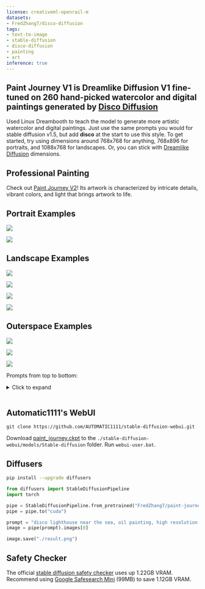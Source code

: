 ```yaml
---
license: creativeml-openrail-m
datasets:
- FredZhang7/disco-diffusion
tags:
- text-to-image
- stable-diffusion
- disco-diffusion
- painting
- art
inference: true
---
```

## Paint Journey V1 is Dreamlike Diffusion V1 fine-tuned on 260 hand-picked watercolor and digital paintings generated by [Disco Diffusion](https://github.com/alembics/disco-diffusion/blob/main/Disco_Diffusion.ipynb)

Used Linux Dreambooth to teach the model to generate more artistic watercolor and digital paintings. Just use the same prompts you would for stable diffusion v1.5, but add **disco** at the start to use this style.
To get started, try using dimensions around 768x768 for anything, 768x896 for portraits, and 1088x768 for landscapes. Or, you can stick with [Dreamlike Diffusion](https://huggingface.co/dreamlike-art/dreamlike-diffusion-1.0) dimensions.

## Professional Painting

Check out [Paint Journey V2](https://huggingface.co/FredZhang7/paint-journey-v2)! Its artwork is characterized by intricate details, vibrant colors, and light that brings artwork to life.

## Portrait Examples

![](./example_discobeautifulyounglady_portrait.png)

![](./example_discoyoungman_portrait.png)

## Landscape Examples

![](./example_discofuturisticcity.png)

![](./example_discocityoilpainting.png)

![](./example_discolandneartheocean.png)

![](./example_discomountain_landscape.png)

## Outerspace Examples

![](./example_discoalienworld_landscape.png)

![](./example_discodreamlikeartgalaxy.png)

![](./example_discodreamlikeartuniverse.png)



Prompts from top to bottom:

<details>
<summary> Click to expand </summary>

```
a disco painting of a happy young lady, gorgeous beautiful hair, ((beautiful eyes)), medium shot, high resolution wallpaper
Negative prompt: low-res blurry deformed mutated body (((duplicate faces))) (((double head))) (((long neck))) bad anatomy long face extra fingers text watermark
Steps: 40, Sampler: Euler a, CFG scale: 7.5, Seed: 895783426, Size: 768x928, Model hash: 4748ee4c, Batch size: 4, Batch pos: 0
```
```
a disco painting of a young man, smiling, beautiful eyes, half body, high resolution wallpaper
Negative prompt: low-res blurry deformed mutated body ((duplicate faces)) ((double head)) bad anatomy long face long neck extra fingers text watermark signature
Steps: 40, Sampler: Euler a, CFG scale: 7.5, Seed: 1616995491, Size: 768x936, Model hash: 4748ee4c, Batch size: 4, Batch pos: 0
```
```
((disco futuristic city)), dreamlikeart, high resolution wallpaper
Negative prompt: low-res blurry deformed fog
Steps: 40, Sampler: Euler a, CFG scale: 7.5, Seed: 3950043173, Size: 768x768, Model hash: 4748ee4c, Batch size: 4, Batch pos: 0
```
```
disco city, oil and canvas painting, dreamlikeart, high resolution wallpaper
Negative prompt: low-res blurry smoke
Steps: 40, Sampler: Euler a, CFG scale: 7.5, Seed: 3015312670, Size: 768x768, Model hash: 4748ee4c, Batch size: 4, Batch pos: 0
```
```
disco land near the ocean, watercolor painting, sunset, high resolution wallpaper
Negative prompt: low-res blurry deformed smoke
Steps: 40, Sampler: Euler a, CFG scale: 7.5, Seed: 3299930008, Size: 1056x768, Model hash: 4748ee4c, Batch size: 4, Batch pos: 0
```
```
disco oil painting of a mountain, high resolution wallpaper
Negative prompt: low-res blurry smoke
Steps: 40, Sampler: Euler a, CFG scale: 7.5, Seed: 753552356, Size: 1056x768, Model hash: 4748ee4c, Batch size: 4, Batch pos: 0
```
```
disco beautiful landscape in an alien world, high resolution wallpaper
Negative prompt: low-res blurry smoke
Steps: 40, Sampler: Euler a, CFG scale: 7.5, Seed: 3582670051, Size: 1056x768, Model hash: 4748ee4c, Batch size: 4, Batch pos: 0
```
```
disco galaxy, dreamlikeart, high resolution wallpaper
Negative prompt: low-res blurry smoke sphere
Steps: 40, Sampler: Euler a, CFG scale: 7.5, Seed: 386090498, Size: 1056x768, Model hash: 4748ee4c, Batch size: 4, Batch pos: 0
```
```
disco universe, dreamlikeart, high resolution wallpaper
Negative prompt: low-res blurry
Steps: 40, Sampler: Euler a, CFG scale: 7.5, Seed: 2520017543, Size: 1056x768, Model hash: 4748ee4c, Batch size: 4, Batch pos: 0
```

</details>

<br>


## Automatic1111's WebUI
```
git clone https://github.com/AUTOMATIC1111/stable-diffusion-webui.git
```
Download [paint_journey.ckpt](./paint_journey.ckpt) to the `./stable-diffusion-webui/models/Stable-diffusion` folder. Run `webui-user.bat`.

## Diffusers
```bash
pip install --upgrade diffusers
```
```python
from diffusers import StableDiffusionPipeline
import torch

pipe = StableDiffusionPipeline.from_pretrained("FredZhang7/paint-journey-v1")
pipe = pipe.to("cuda")

prompt = "disco lighthouse near the sea, oil painting, high resolution wallpaper"
image = pipe(prompt).images[0]

image.save("./result.png")
```

## Safety Checker

The official [stable diffusion safety checker](https://huggingface.co/CompVis/stable-diffusion-safety-checker) uses up 1.22GB VRAM. Recommend using [Google Safesearch Mini](https://huggingface.co/FredZhang7/google-safesearch-mini) (99MB) to save 1.12GB VRAM.